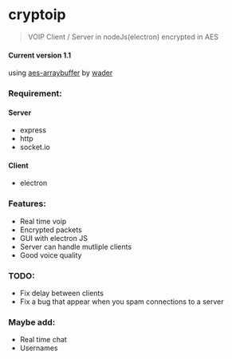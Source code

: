 # cryptoip
> VOIP Client / Server in nodeJs(electron) encrypted in AES
#### Current version 1.1
using [aes-arraybuffer](https://github.com/wader/aes-arraybuffer) by [wader](https://github.com/wader)
<br>
### Requirement:

#### Server
- express
- http
- socket.io
#### Client
- electron

### Features:
- Real time voip
- Encrypted packets
- GUI with electron JS
- Server can handle mutliple clients
- Good voice quality

### TODO:
- Fix delay between clients
- Fix a bug that appear when you spam connections to a server

### Maybe add:
- Real time chat
- Usernames
